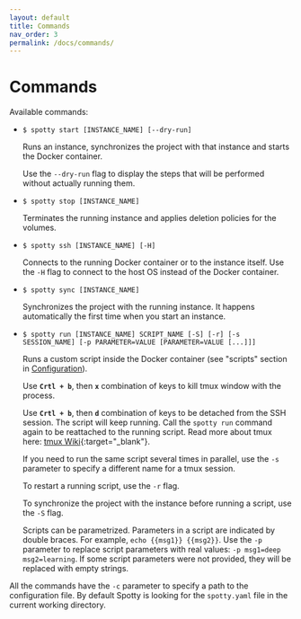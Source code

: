 ```yaml
---
layout: default
title: Commands
nav_order: 3
permalink: /docs/commands/
---
```


# Commands

Available commands:

  - `$ spotty start [INSTANCE_NAME] [--dry-run]`
  
    Runs an instance, synchronizes the project with that instance and starts the Docker container.

    Use the `--dry-run` flag to display the steps that will be performed without actually running them.

  - `$ spotty stop [INSTANCE_NAME]`

    Terminates the running instance and applies deletion policies for the volumes.

  - `$ spotty ssh [INSTANCE_NAME] [-H]`

    Connects to the running Docker container or to the instance itself. Use the `-H` flag to connect to the host OS 
    instead of the Docker container.

  - `$ spotty sync [INSTANCE_NAME]`

    Synchronizes the project with the running instance. It happens 
    automatically the first time when you start an instance.

  - `$ spotty run [INSTANCE_NAME] SCRIPT_NAME [-S] [-r] [-s SESSION_NAME] [-p PARAMETER=VALUE [PARAMETER=VALUE [...]]]`

    Runs a custom script inside the Docker container (see "scripts" section in [Configuration](/docs/configuration/#scripts-section-optional)).

    Use __`Crtl + b`__, then __`x`__ combination of keys to kill tmux window with the process.

    Use __`Crtl + b`__, then __`d`__ combination of keys to be detached from the SSH session. The script will keep running. 
    Call the `spotty run` command again to be reattached to the running script. 
    Read more about tmux here: [tmux Wiki](https://github.com/tmux/tmux/wiki){:target="_blank"}.

    If you need to run the same script several times in parallel, use the `-s` parameter to
    specify a different name for a tmux session.

    To restart a running script, use the `-r` flag.

    To synchronize the project with the instance before running a script, use the `-S` flag.
    
    Scripts can be parametrized. Parameters in a script are indicated by double braces. For example, 
    `echo {{msg1}} {{msg2}}`. Use the `-p` parameter to replace script parameters with real values: 
    `-p msg1=deep msg2=learning`. If some script parameters were not provided, they will be replaced with
    empty strings.

All the commands have the `-c` parameter to specify a path to the configuration file. By default Spotty is looking for 
the `spotty.yaml` file in the current working directory.
